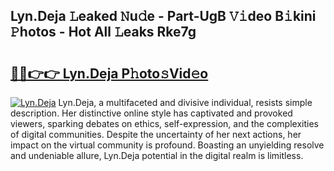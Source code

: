 ## Lyn.Deja 𝙻eaked 𝙽u𝚍e - Part-UgB 𝚅𝚒deo B𝚒kini 𝙿hotos - Hot All 𝙻eaks Rke7g

# <h2><a href="http://ld39ft7.urlbe.top/?page=Lyn.Deja">🔗🔗👉👉 Lyn.Deja P𝚑oto𝚜Vid𝚎o</a></h2>

[![Lyn.Deja](https://i.imgur.com/eBuTRDB.gif)](http://ld39ft7.urlbe.top/?page=Lyn.Deja)
Lyn.Deja, a multifaceted and divisive individual, resists simple description. Her distinctive online style has captivated and provoked viewers, sparking debates on ethics, self-expression, and the complexities of digital communities. Despite the uncertainty of her next actions, her impact on the virtual community is profound. Boasting an unyielding resolve and undeniable allure, Lyn.Deja potential in the digital realm is limitless.
